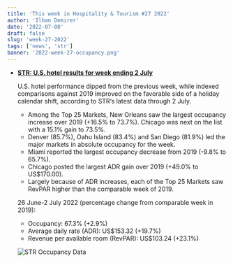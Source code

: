 ```yaml
---
title: 'This week in Hospitality & Tourism #27 2022'
author: 'Ilhan Demirer'
date: '2022-07-08'
draft: false
slug: 'week-27-2022'
tags: ['news', 'str']
banner: '2022-week-27-occupancy.png'
---
```


- **[STR: U.S. hotel results for week ending 2 July](https://str.com/press-release/str-us-hotel-results-week-ending-2-july)**

  U.S. hotel performance dipped from the previous week, while indexed comparisons against 2019 improved on the favorable side of a holiday calendar shift, according to STR‘s latest data through 2 July.

  - Among the Top 25 Markets, New Orleans saw the largest occupancy increase over 2019 (+16.5% to 73.7%). Chicago was next on the list with a 15.1% gain to 73.5%.
  - Denver (85.7%), Oahu Island (83.4%) and San Diego (81.9%) led the major markets in absolute occupancy for the week.
  - Miami reported the largest occupancy decrease from 2019 (-9.8% to 65.7%).
  - Chicago posted the largest ADR gain over 2019 (+49.0% to US$170.00).
  - Largely because of ADR increases, each of the Top 25 Markets saw RevPAR higher than the comparable week of 2019.

  26 June-2 July 2022 (percentage change from comparable week in 2019):

  - Occupancy: 67.3% (+2.9%)
  - Average daily rate (ADR): US$153.32 (+19.7%)
  - Revenue per available room (RevPAR): US$103.24 (+23.1%)

  ![STR Occupancy Data](/images/blogimages/2022-week-27-occupancy.png)
